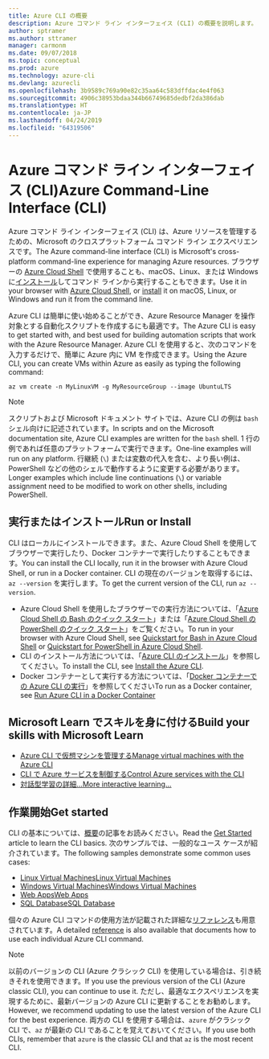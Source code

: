 ```yaml
---
title: Azure CLI の概要
description: Azure コマンド ライン インターフェイス (CLI) の概要を説明します。
author: sptramer
ms.author: sttramer
manager: carmonm
ms.date: 09/07/2018
ms.topic: conceptual
ms.prod: azure
ms.technology: azure-cli
ms.devlang: azurecli
ms.openlocfilehash: 3b9589c769a90e82c35aa64c583dffdac4e4f063
ms.sourcegitcommit: 4906c38953bdaa344b66749685dedbf2da386dab
ms.translationtype: HT
ms.contentlocale: ja-JP
ms.lasthandoff: 04/24/2019
ms.locfileid: "64319506"
---
```

# <a name="azure-command-line-interface-cli"></a><span data-ttu-id="adad7-103">Azure コマンド ライン インターフェイス (CLI)</span><span class="sxs-lookup"><span data-stu-id="adad7-103">Azure Command-Line Interface (CLI)</span></span>

<span data-ttu-id="adad7-104">Azure コマンド ライン インターフェイス (CLI) は、Azure リソースを管理するための、Microsoft のクロスプラットフォーム コマンド ライン エクスペリエンスです。</span><span class="sxs-lookup"><span data-stu-id="adad7-104">The Azure command-line interface (CLI) is Microsoft's cross-platform command-line experience for managing Azure resources.</span></span>
<span data-ttu-id="adad7-105">ブラウザーの [Azure Cloud Shell](/azure/cloud-shell/overview) で使用することも、macOS、Linux、または Windows に[インストール](install-azure-cli.md)してコマンド ラインから実行することもできます。</span><span class="sxs-lookup"><span data-stu-id="adad7-105">Use it in your browser with [Azure Cloud Shell](/azure/cloud-shell/overview), or [install](install-azure-cli.md) it on macOS, Linux, or Windows and run it from the command line.</span></span>

<span data-ttu-id="adad7-106">Azure CLI は簡単に使い始めることができ、Azure Resource Manager を操作対象とする自動化スクリプトを作成するにも最適です。</span><span class="sxs-lookup"><span data-stu-id="adad7-106">The Azure CLI is easy to get started with, and best used for building automation scripts that work with the Azure Resource Manager.</span></span>
<span data-ttu-id="adad7-107">Azure CLI を使用すると、次のコマンドを入力するだけで、簡単に Azure 内に VM を作成できます。</span><span class="sxs-lookup"><span data-stu-id="adad7-107">Using the Azure CLI, you can create VMs within Azure as easily as typing the following command:</span></span>

```azurecli-interactive
az vm create -n MyLinuxVM -g MyResourceGroup --image UbuntuLTS
```

> [!NOTE]
>
> <span data-ttu-id="adad7-108">スクリプトおよび Microsoft ドキュメント サイトでは、Azure CLI の例は `bash` シェル向けに記述されています。</span><span class="sxs-lookup"><span data-stu-id="adad7-108">In scripts and on the Microsoft documentation site, Azure CLI examples are written for the `bash` shell.</span></span> <span data-ttu-id="adad7-109">1 行の例であれば任意のプラットフォームで実行できます。</span><span class="sxs-lookup"><span data-stu-id="adad7-109">One-line examples will run on any platform.</span></span> <span data-ttu-id="adad7-110">行継続 (`\`) または変数の代入を含む、より長い例は、PowerShell などの他のシェルで動作するように変更する必要があります。</span><span class="sxs-lookup"><span data-stu-id="adad7-110">Longer examples which include line continuations (`\`) or variable assignment need to be modified to work on other shells, including PowerShell.</span></span>

## <a name="run-or-install"></a><span data-ttu-id="adad7-111">実行またはインストール</span><span class="sxs-lookup"><span data-stu-id="adad7-111">Run or Install</span></span>

<span data-ttu-id="adad7-112">CLI はローカルにインストールできます。また、Azure Cloud Shell を使用してブラウザーで実行したり、Docker コンテナーで実行したりすることもできます。</span><span class="sxs-lookup"><span data-stu-id="adad7-112">You can install the CLI locally, run it in the browser with Azure Cloud Shell, or run in a Docker container.</span></span> <span data-ttu-id="adad7-113">CLI の現在のバージョンを取得するには、`az --version` を実行します。</span><span class="sxs-lookup"><span data-stu-id="adad7-113">To get the current version of the CLI, run `az --version`.</span></span>

* <span data-ttu-id="adad7-114">Azure Cloud Shell を使用したブラウザーでの実行方法については、「[Azure Cloud Shell の Bash のクイック スタート](/azure/cloud-shell/quickstart)」または「[Azure Cloud Shell の PowerShell のクイック スタート](/azure/cloud-shell/quickstart-powershell)」をご覧ください。</span><span class="sxs-lookup"><span data-stu-id="adad7-114">To run in your browser with Azure Cloud Shell, see [Quickstart for Bash in Azure Cloud Shell](/azure/cloud-shell/quickstart) or [Quickstart for PowerShell in Azure Cloud Shell](/azure/cloud-shell/quickstart-powershell).</span></span>
* <span data-ttu-id="adad7-115">CLI のインストール方法については、「[Azure CLI のインストール](install-azure-cli.md)」を参照してください。</span><span class="sxs-lookup"><span data-stu-id="adad7-115">To install the CLI, see [Install the Azure CLI](install-azure-cli.md).</span></span>
* <span data-ttu-id="adad7-116">Docker コンテナーとして実行する方法については、「[Docker コンテナーでの Azure CLI の実行](run-azure-cli-docker.md)」を参照してください</span><span class="sxs-lookup"><span data-stu-id="adad7-116">To run as a Docker container, see [Run Azure CLI in a Docker Container](run-azure-cli-docker.md)</span></span>

## <a name="build-your-skills-with-microsoft-learn"></a><span data-ttu-id="adad7-117">Microsoft Learn でスキルを身に付ける</span><span class="sxs-lookup"><span data-stu-id="adad7-117">Build your skills with Microsoft Learn</span></span>

- [<span data-ttu-id="adad7-118">Azure CLI で仮想マシンを管理する</span><span class="sxs-lookup"><span data-stu-id="adad7-118">Manage virtual machines with the Azure CLI</span></span>](/learn/modules/manage-virtual-machines-with-azure-cli/)
- [<span data-ttu-id="adad7-119">CLI で Azure サービスを制御する</span><span class="sxs-lookup"><span data-stu-id="adad7-119">Control Azure services with the CLI</span></span>](/learn/modules/control-azure-services-with-cli/)
- [<span data-ttu-id="adad7-120">対話型学習の詳細...</span><span class="sxs-lookup"><span data-stu-id="adad7-120">More interactive learning...</span></span>](/learn/browse/?products=azure-clis)

## <a name="get-started"></a><span data-ttu-id="adad7-121">作業開始</span><span class="sxs-lookup"><span data-stu-id="adad7-121">Get started</span></span>

<span data-ttu-id="adad7-122">CLI の基本については、[概要](get-started-with-azure-cli.md)の記事をお読みください。</span><span class="sxs-lookup"><span data-stu-id="adad7-122">Read the [Get Started](get-started-with-azure-cli.md) article to learn the CLI basics.</span></span> <span data-ttu-id="adad7-123">次のサンプルでは、一般的なユース ケースが紹介されています。</span><span class="sxs-lookup"><span data-stu-id="adad7-123">The following samples demonstrate some common uses cases:</span></span>

- [<span data-ttu-id="adad7-124">Linux Virtual Machines</span><span class="sxs-lookup"><span data-stu-id="adad7-124">Linux Virtual Machines</span></span>](/azure/virtual-machines/virtual-machines-linux-cli-samples?toc=%2fcli%2fazure%2ftoc.json&bc=%2fcli%2fazure%2fbreadcrumb%2ftoc.json)
- [<span data-ttu-id="adad7-125">Windows Virtual Machines</span><span class="sxs-lookup"><span data-stu-id="adad7-125">Windows Virtual Machines</span></span>](/azure/virtual-machines/virtual-machines-windows-cli-samples?toc=%2fcli%2fazure%2ftoc.json&bc=%2fcli%2fazure%2fbreadcrumb%2ftoc.json)
- [<span data-ttu-id="adad7-126">Web Apps</span><span class="sxs-lookup"><span data-stu-id="adad7-126">Web Apps</span></span>](/azure/app-service-web/app-service-cli-samples?toc=%2fcli%2fazure%2ftoc.json&bc=%2fcli%2fazure%2fbreadcrumb%2ftoc.json)
- [<span data-ttu-id="adad7-127">SQL Database</span><span class="sxs-lookup"><span data-stu-id="adad7-127">SQL Database</span></span>](/azure/sql-database/sql-database-cli-samples?toc=%2fcli%2fazure%2ftoc.json&bc=%2fcli%2fazure%2fbreadcrumb%2ftoc.json)

<span data-ttu-id="adad7-128">個々の Azure CLI コマンドの使用方法が記載された詳細な[リファレンス](/cli/azure/reference-index)も用意されています。</span><span class="sxs-lookup"><span data-stu-id="adad7-128">A detailed [reference](/cli/azure/reference-index) is also available that documents how to use each individual Azure CLI command.</span></span>

> [!NOTE]
> <span data-ttu-id="adad7-129">以前のバージョンの CLI (Azure クラシック CLI) を使用している場合は、引き続きそれを使用できます。</span><span class="sxs-lookup"><span data-stu-id="adad7-129">If you use the previous version of the CLI (Azure classic CLI), you can continue to use it.</span></span>
> <span data-ttu-id="adad7-130">ただし、最適なエクスペリエンスを実現するために、最新バージョンの Azure CLI に更新することをお勧めします。</span><span class="sxs-lookup"><span data-stu-id="adad7-130">However, we recommend updating to use the latest version of the Azure CLI for the best experience.</span></span>
> <span data-ttu-id="adad7-131">両方の CLI を使用する場合は、`azure` がクラシック CLI で、`az` が最新の CLI であることを覚えておいてください。</span><span class="sxs-lookup"><span data-stu-id="adad7-131">If you use both CLIs, remember that `azure` is the classic CLI and that `az` is the most recent CLI.</span></span>
